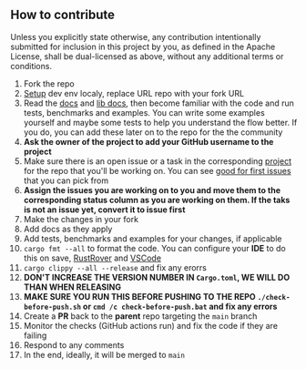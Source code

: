## How to contribute

Unless you explicitly state otherwise, any contribution intentionally submitted for inclusion in this project by you, as defined in the Apache License, shall be dual-licensed as above, without any additional terms or conditions.

1. Fork the repo
2. [Setup](https://github.com/radumarias/rencfs?tab=readme-ov-file#locally) dev env localy, replace URL repo with your fork URL
3. Read the [docs](https://github.com/radumarias/rencfs) and [lib docs](https://docs.rs/rencfs/latest/rencfs), then become familiar with the code and run tests, benchmarks and examples. You can write some examples yourself and maybe some tests to help you understand the flow better. If you do, you can add these later on to the repo for the the community
4. **Ask the owner of the project to add your GitHub username to the project** 
5. Make sure there is an open issue or a task in the corresponding [project](https://github.com/users/radumarias/projects/1) for the repo that you'll be working on. You can see [good for first issues](https://github.com/radumarias/rencfs/issues?q=is%3Aissue+is%3Aopen+label%3A%22good+first+issue%22) that you can pick from
6. **Assign the issues you are working on to you and move them to the corresponding status column as you are working on them. If the taks is not an issue yet, convert it to issue first**
7. Make the changes in your fork
8. Add docs as they apply
9. Add tests, benchmarks and examples for your changes, if applicable
10. `cargo fmt --all` to format the code. You can configure your **IDE** to do this on
   save, [RustRover](https://www.jetbrains.com/help/rust/rustfmt.html)
   and [VSCode](https://code.visualstudio.com/docs/languages/rust#_formatting)
11. `cargo clippy --all --release` and fix any erorrs
12. **DON'T INCREASE THE VERSION NUMBER IN `Cargo.toml`, WE WILL DO THAN WHEN RELEASING**
13. **MAKE SURE YOU RUN THIS BEFORE PUSHING TO THE REPO `./check-before-push.sh` or `cmd /c check-before-push.bat` and fix any errors**
14. Create a **PR** back to the **parent** repo targeting the `main` branch
15. Monitor the checks (GitHub actions run) and fix the code if they are failing
16. Respond to any comments
17. In the end, ideally, it will be merged to `main`
